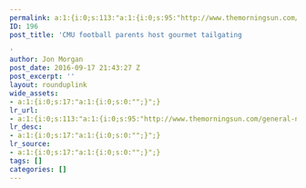```yaml
---
permalink: a:1:{i:0;s:113:"a:1:{i:0;s:95:"http://www.themorningsun.com/general-news/20160917/cmu-football-parents-host-gourmet-tailgating";}";}
ID: 196
post_title: 'CMU football parents host gourmet tailgating

'
author: Jon Morgan
post_date: 2016-09-17 21:43:27 Z
post_excerpt: ''
layout: rounduplink
wide_assets:
- a:1:{i:0;s:17:"a:1:{i:0;s:0:"";}";}
lr_url:
- a:1:{i:0;s:113:"a:1:{i:0;s:95:"http://www.themorningsun.com/general-news/20160917/cmu-football-parents-host-gourmet-tailgating";}";}
lr_desc:
- a:1:{i:0;s:17:"a:1:{i:0;s:0:"";}";}
lr_source:
- a:1:{i:0;s:17:"a:1:{i:0;s:0:"";}";}
tags: []
categories: []
---
```


